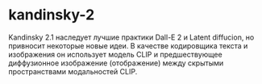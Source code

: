# kandinsky-2
Kandinsky 2.1 наследует лучшие практики Dall-E 2 и Latent diffucion, но привносит некоторые новые идеи.  В качестве кодировщика текста и изображения он использует модель CLIP и предшествующее диффузионное изображение (отображение) между скрытыми пространствами модальностей CLIP.
